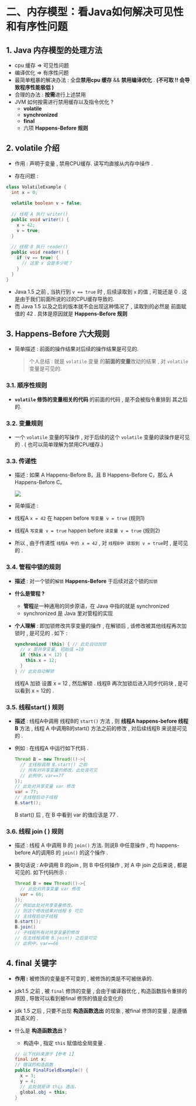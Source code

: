 # 二、内存模型：看Java如何解决可见性和有序性问题



## 1. Java 内存模型的处理方法

- cpu 缓存 => 可见性问题
- 编译优化 => 有序性问题
- 最简单粗暴的解决办法 : 全盘**禁用cpu 缓存**  && **禁用编译优化** .  **(不可取 !! 会导致程序性能极低 )** 
- 合理的办法 :  **按需**进行上述禁用
- JVM 如何按需进行禁用缓存以及指令优化 ? 
  - **volatile**
  - **synchronized** 
  - **final** 
  - 六项 **Happens-Before 规则**



## 2. volatile 介绍

- 作用 : 声明于变量 , 禁用CPU缓存. 读写均直接从内存中操作 . 

-  存在问题 : 

  ```java
  class VolatileExample {
    int x = 0;
      
    volatile boolean v = false;
      
    // 线程 A 执行 writer()
    public void writer() {
      x = 42;
      v = true;
    }
      
    // 线程 B 执行 reader()
    public void reader() {
      if (v == true) {
        // 这里 x 会是多少呢？
      }
    }
  }
  ```
  
  - Java 1.5 之前 ,  当执行到 `v == true` 时 ,   后续读取到 `x` 的值 , 可能还是 0  . 这是由于我们前面所说的过的CPU缓存导致的.   
  - 而 Java 1.5 以及之后的版本就不会出现这种情况了 , 读取到的必然是 前面赋值的 42 .  具体是原因就是 **Happens-Before 规则**



## 3. Happens-Before 六大规则

- 简单描述 : 前面的操作结果对后续的操作结果是可见的.

  > 个人总结 :  就是 `volatile` 变量 的**前面的变量**改动的结果 , 对 `volatile` 变量是可见的. 

### 3.1. 顺序性规则

- **`volatile` 修饰的变量相关的代码** 的前面的代码 , 是不会被指令重排到 其之后的.



### 3.2. 变量规则

- 一个 `volatile` 变量的写操作  , 对于后续的这个 `volatile` 变量的读操作是可见的 .  ( 也可以简单理解为禁用CPU缓存.)



### 3.3. 传递性

- 描述 : 如果 A Happens-Before B，且 B Happens-Before C，那么 A Happens-Before C。

  ![](http://assets.studymachine.cn/img/202111170026206.png)

-  简单描述 :

  - 线程A  `x = 42`  在  happen before `写变量 v = true`  (规则1)
  - 线程A `写变量 v = true`  happen before `读变量 v = true` (规则2)
  - 所以 , 由于传递性 `线程A 中的 x = 42` , 对 `线程B中 读取到 v = true`时 , 是可见的 .



### 3.4. 管程中锁的规则

- **描述** : 对一个锁的`解锁` **Happens-Before** 于后续对这个锁的`加锁`

- **什么是管程 ?** 

  - **管程**是一种通用的同步原语，在 Java 中指的就是 synchronized
  - synchronized 是 Java 里对管程的实现

- **个人理解** : 即加锁修改共享变量的操作 , 在解锁后 , 该修改被其他线程再次加锁时 , 是可见的 .  如下 : 

  ```java
  synchronized (this) { // 此处自动加锁
    // x 是共享变量, 初始值 =10
    if (this.x < 12) {
      this.x = 12; 
    }  
  } // 此处自动解锁
  ```

  线程A 加锁  设置 x = 12  , 然后解锁 .  线程B 再次加锁后进入同步代码块 , 是可以看到 x = 12的 . 





### 3.5. 线程start( ) 规则

- **描述** : 线程A中调用 线程B的  `start()` 方法 , 则 **线程A  happens-before 线程B**  方法 , 线程 A 中调用B的start() 方法之前的修改 , 对后续线程B 来说是可见的 . 

- 例如 : 在线程A 中运行如下代码 . 

  ```java
  Thread B = new Thread(()->{
    // 主线程调用 B.start() 之前
    // 所有对共享变量的修改，此处皆可见
    // 此例中，var==77
  });
  // 此处对共享变量 var 修改
  var = 77;
  // 主线程启动子线程
  B.start();
  ```

  B start() 后 , 在 B 中看到 var 的值应该是 77 . 







### 3.6. 线程 join ( ) 规则

- 描述 : 线程 A 中调用 B 的 `join()` 方法.  则说B 中任意操作 , 均 happens-before A的调用B 的 `join()` 的这个操作 .   

- 换句话说 : A中调用 B 的join , 则 B 中任何操作 , 对 A 中 join 之后来说 , 都是可见的.  如下代码所示 : 

  ```java
  Thread B = new Thread(()->{
    // 此处对共享变量 var 修改
    var = 66;
  });
  // 例如此处对共享变量修改，
  // 则这个修改结果对线程 B 可见
  // 主线程启动子线程
  B.start();
  B.join()
  // 子线程所有对共享变量的修改
  // 在主线程调用 B.join() 之后皆可见
  // 此例中，var==66
  ```

  



## 4. final 关键字

- **作用 :** 被修饰的变量是不可变的 , 被修饰的类是不可被继承的. 

- jdk1.5 之前 , 被 `final` 修饰的变量 , 会由于编译器优化 , 构造函数指令重排的原因 , 导致可以看到被final 修饰的值是会变化的

- jdk 1.5 之后 , 只要不出现 **构造函数逸出** 的现象 , 被final 修饰的变量 , 是遵循其语义的 . 

- 什么是 **构造函数逸出** ?

  - 构造中 , 指定 `this` 赋值给全局变量 .  

  ```java
  // 以下代码来源于【参考 1】
  final int x;
  // 错误的构造函数
  public FinalFieldExample() { 
    x = 3;
    y = 4;
    // 此处就是讲 this 逸出，
    global.obj = this;
  }
  ```